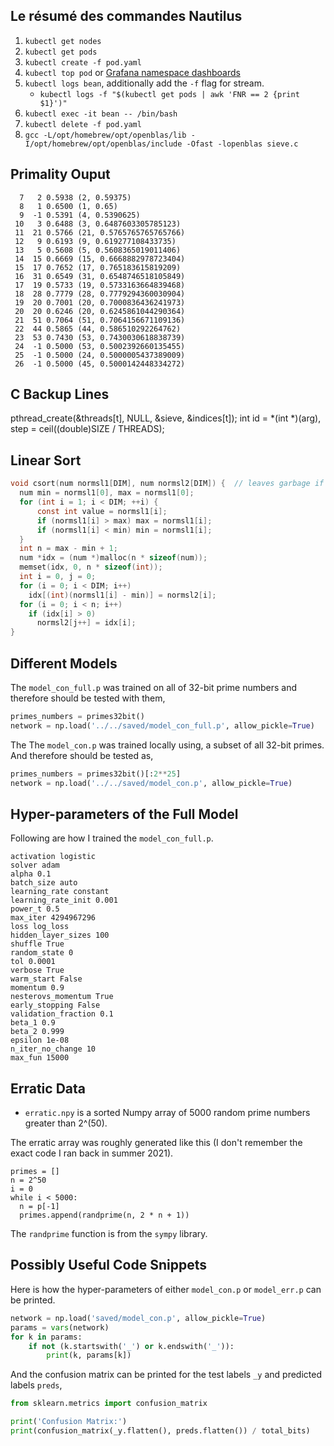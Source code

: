 ## Le résumé des commandes Nautilus

1. `kubectl get nodes`
1. `kubectl get pods`
2. `kubectl create -f pod.yaml`
3. `kubectl top pod` or [Grafana namespace dashboards](https://grafana.nrp-nautilus.io/d/85a562078cdf77779eaa1add43ccec1e/kubernetes-compute-resources-namespace-pods.)
4. `kubectl logs bean`, additionally add the `-f` flag for stream.
    - `kubectl logs -f "$(kubectl get pods | awk 'FNR == 2 {print $1}')"`
5. `kubectl exec -it bean -- /bin/bash`
6. `kubectl delete -f pod.yaml`
7. `gcc -L/opt/homebrew/opt/openblas/lib -I/opt/homebrew/opt/openblas/include -Ofast -lopenblas sieve.c`

## Primality Ouput

```
  7   2 0.5938 (2, 0.59375)
  8   1 0.6500 (1, 0.65)
  9  -1 0.5391 (4, 0.5390625)
 10   3 0.6488 (3, 0.6487603305785123)
 11  21 0.5766 (21, 0.5765765765765766)
 12   9 0.6193 (9, 0.619277108433735)
 13   5 0.5608 (5, 0.5608365019011406)
 14  15 0.6669 (15, 0.6668882978723404)
 15  17 0.7652 (17, 0.765183615819209)
 16  31 0.6549 (31, 0.6548746518105849)
 17  19 0.5733 (19, 0.5733163664839468)
 18  28 0.7779 (28, 0.7779294360030904)
 19  20 0.7001 (20, 0.7000836436241973)
 20  20 0.6246 (20, 0.6245861044290364)
 21  51 0.7064 (51, 0.7064156671109136)
 22  44 0.5865 (44, 0.586510292264762)
 23  53 0.7430 (53, 0.7430030618838739)
 24  -1 0.5000 (53, 0.5002392660135455)
 25  -1 0.5000 (24, 0.5000005437389009)
 26  -1 0.5000 (45, 0.5000142448334272)
```

## C Backup Lines

pthread_create(&threads[t], NULL, &sieve, &indices[t]);
int id = *(int *)(arg), step = ceil((double)SIZE / THREADS);

## Linear Sort

```c
void csort(num normsl1[DIM], num normsl2[DIM]) {  // leaves garbage if duplicates
  num min = normsl1[0], max = normsl1[0];
  for (int i = 1; i < DIM; ++i) {
      const int value = normsl1[i];
      if (normsl1[i] > max) max = normsl1[i];
      if (normsl1[i] < min) min = normsl1[i];
  }
  int n = max - min + 1;
  num *idx = (num *)malloc(n * sizeof(num));
  memset(idx, 0, n * sizeof(int));
  int i = 0, j = 0;
  for (i = 0; i < DIM; i++)
    idx[(int)(normsl1[i] - min)] = normsl2[i];
  for (i = 0; i < n; i++)
    if (idx[i] > 0)
      normsl2[j++] = idx[i];
}
```

## Different Models

The `model_con_full.p` was trained on all of 32-bit prime numbers and
therefore should be tested with them,

```python
primes_numbers = primes32bit()
network = np.load('../../saved/model_con_full.p', allow_pickle=True)
```

The The `model_con.p` was trained locally using, a subset of all
32-bit primes. And therefore should be tested as,

```python
primes_numbers = primes32bit()[:2**25]
network = np.load('../../saved/model_con.p', allow_pickle=True)
```
## Hyper-parameters of the Full Model

Following are how I trained the `model_con_full.p`.

```
activation logistic
solver adam
alpha 0.1
batch_size auto
learning_rate constant
learning_rate_init 0.001
power_t 0.5
max_iter 4294967296
loss log_loss
hidden_layer_sizes 100
shuffle True
random_state 0
tol 0.0001
verbose True
warm_start False
momentum 0.9
nesterovs_momentum True
early_stopping False
validation_fraction 0.1
beta_1 0.9
beta_2 0.999
epsilon 1e-08
n_iter_no_change 10
max_fun 15000
```

## Erratic Data

- `erratic.npy` is a sorted Numpy array of 5000 random prime numbers
  greater than 2^(50).

The erratic array was roughly generated like this (I don't remember
the exact code I ran back in summer 2021).

```
primes = []
n = 2^50
i = 0
while i < 5000:
  n = p[-1]
  primes.append(randprime(n, 2 * n + 1))
```

The `randprime` function is from the `sympy` library.

## Possibly Useful Code Snippets

Here is how the hyper-parameters of either `model_con.p` or
`model_err.p` can be printed.

```python
network = np.load('saved/model_con.p', allow_pickle=True)
params = vars(network)
for k in params:
    if not (k.startswith('_') or k.endswith('_')):
        print(k, params[k])
```

And the confusion matrix can be printed for the test labels `_y` and
predicted labels `preds`,

```python
from sklearn.metrics import confusion_matrix

print('Confusion Matrix:')
print(confusion_matrix(_y.flatten(), preds.flatten()) / total_bits)
```
